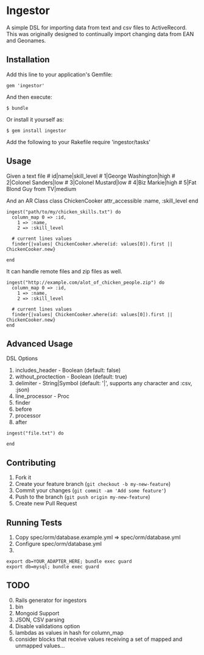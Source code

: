 # Ingestor

A simple DSL for importing data from text and csv files to ActiveRecord. This was originally designed to 
continually import changing data from EAN and Geonames.

## Installation

Add this line to your application's Gemfile:

    gem 'ingestor'

And then execute:

    $ bundle

Or install it yourself as:

    $ gem install ingestor

Add the following to your Rakefile
    require 'ingestor/tasks'
    
## Usage

  Given a text file
    # id|name|skill_level
    # 1|George Washington|high
    # 2|Colonel Sanders|low
    # 3|Colonel Mustard|low
    # 4|Biz Markie|high
    # 5|Fat Blond Guy from TV|medium

  And an AR Class
    class ChickenCooker
      attr_accessible :name, :skill_level
    end

    ingest("path/to/my/chicken_skills.txt") do
      column_map 0 => :id,
        1 => :name,
        2 => :skill_level

      # current lines values
      finder{|values| ChickenCooker.where(id: values[0]).first || ChickenCooker.new}

    end

  It can handle remote files and zip files as well.

    ingest("http://example.com/alot_of_chicken_people.zip") do
      column_map 0 => :id,
        1 => :name,
        2 => :skill_level

      # current lines values
      finder{|values| ChickenCooker.where(id: values[0]).first || ChickenCooker.new}
    end

## Advanced Usage
DSL Options
  1. includes_header - Boolean (default: false)
  2. without_proctection - Boolean (default: true)
  3. delimiter - String|Symbol (default: '|', supports any character and :csv, :json)
  4. line_processor - Proc
  5. finder
  6. before
  7. processor
  8. after


    ingest("file.txt") do

    end

## Contributing

1. Fork it
2. Create your feature branch (`git checkout -b my-new-feature`)
3. Commit your changes (`git commit -am 'Add some feature'`)
4. Push to the branch (`git push origin my-new-feature`)
5. Create new Pull Request

## Running Tests
  
  1. Copy spec/orm/database.example.yml => spec/orm/database.yml
  2. Configure spec/orm/database.yml
  3. 
    export db=YOUR_ADAPTER_HERE; bundle exec guard
    export db=mysql; bundle exec guard


## TODO

0. Rails generator for ingestors
1. bin
2. Mongoid Support
3. JSON, CSV parsing
4. Disable validations option
5. lambdas as values in hash for column_map
5. consider blocks that receive values receiving a set of mapped and unmapped values...